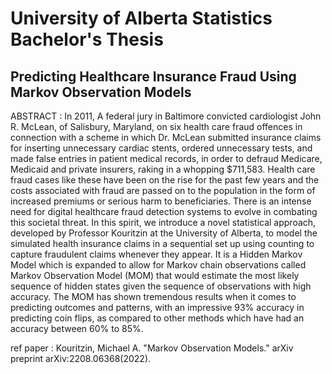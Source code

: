 # University of Alberta Statistics Bachelor's Thesis

## Predicting Healthcare Insurance Fraud Using Markov Observation Models

ABSTRACT : In 2011, A federal jury in Baltimore convicted cardiologist John R. McLean, of Salisbury, Maryland, on six health care fraud offences in connection with a scheme in which Dr. McLean submitted insurance claims for inserting unnecessary cardiac stents, ordered unnecessary tests, and made false entries in patient medical records, in order to defraud Medicare, Medicaid and private insurers, raking in a whopping $711,583. Health care fraud cases like these have been on the rise for the past few years and the costs associated with fraud are passed on to the population in the form of increased premiums or serious harm to beneficiaries. There is an intense need for digital healthcare fraud detection systems to evolve in combating this societal threat. In this spirit, we introduce a novel statistical approach, developed by Professor Kouritzin at the University of Alberta, to model the simulated health insurance claims in a sequential set up using counting to capture fraudulent claims whenever they appear. It is a Hidden Markov Model which is expanded to allow for Markov chain observations called Markov Observation Model (MOM) that would estimate the most likely sequence of hidden states given the sequence of observations with high accuracy. The MOM has shown tremendous results when it comes to predicting outcomes and patterns, with an impressive 93\% accuracy in predicting coin flips, as compared to other methods which have had an accuracy between 60% to 85%. 

ref paper : Kouritzin, Michael A. "Markov Observation Models." arXiv preprint arXiv:2208.06368(2022). 
